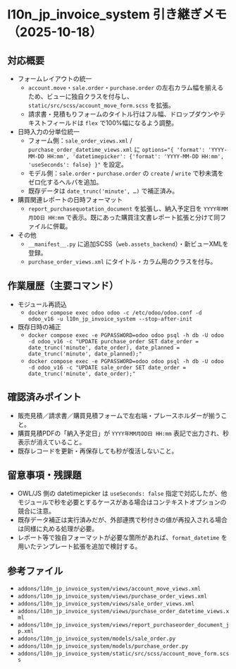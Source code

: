 # l10n_jp_invoice_system 引き継ぎメモ（2025-10-18）

## 対応概要
- フォームレイアウトの統一  
  - `account.move`・`sale.order`・`purchase.order` の左右カラム幅を揃えるため、ビューに独自クラスを付与し、`static/src/scss/account_move_form.scss` を拡張。  
  - 請求書・見積もりフォームのタイトル行はフル幅、ドロップダウンやテキストフィールドは `flex` で100%幅になるよう調整。
- 日時入力の分単位統一  
  - フォーム側：`sale_order_views.xml` / `purchase_order_datetime_views.xml` に `options="{ 'format': 'YYYY-MM-DD HH:mm', 'datetimepicker': {'format': 'YYYY-MM-DD HH:mm', 'useSeconds': false} }"` を設定。  
  - モデル側：`sale.order`・`purchase.order` の `create` / `write` で秒未満をゼロ化するヘルパを追加。  
  - 既存データは `date_trunc('minute', …)` で補正済み。
- 購買関連レポートの日時フォーマット  
  - `report_purchasequotation_document` を拡張し、納入予定日を `YYYY年MM月DD日 HH:mm` で表示。既にあった購買注文書レポート拡張と分けて同ファイルに併載。
- その他  
  - `__manifest__.py` に追加SCSS（`web.assets_backend`）・新ビューXMLを登録。
  - `purchase_order_views.xml` にタイトル・カラム用のクラスを付与。

## 作業履歴（主要コマンド）
- モジュール再読込  
  - `docker compose exec odoo odoo -c /etc/odoo/odoo.conf -d odoo_v16 -u l10n_jp_invoice_system --stop-after-init`
- 既存日時の補正  
  - `docker compose exec -e PGPASSWORD=odoo odoo psql -h db -U odoo -d odoo_v16 -c "UPDATE purchase_order SET date_order = date_trunc('minute', date_order), date_planned = date_trunc('minute', date_planned);"`
  - `docker compose exec -e PGPASSWORD=odoo odoo psql -h db -U odoo -d odoo_v16 -c "UPDATE sale_order SET date_order = date_trunc('minute', date_order);"`

## 確認済みポイント
- 販売見積／請求書／購買見積フォームで左右端・プレースホルダーが揃うこと。  
- 購買見積PDFの「納入予定日」が `YYYY年MM月DD日 HH:mm` 表記で出力され、秒表示が消えていること。  
- 既存レコードを更新・再保存しても秒が復活しないこと。

## 留意事項・残課題
- OWL/JS 側の datetimepicker は `useSeconds: false` 指定で対応したが、他モジュールで秒を必要とするケースがある場合はコンテキストオプションの競合に注意。  
- 既存データ補正は実行済みだが、外部連携で秒付きの値が再投入される場合は同様に丸める処理が必要。  
- レポート等で独自フォーマットが必要な箇所があれば、`format_datetime` を用いたテンプレート拡張を追加で検討する。

## 参考ファイル
- `addons/l10n_jp_invoice_system/views/account_move_views.xml`  
- `addons/l10n_jp_invoice_system/views/purchase_order_views.xml`  
- `addons/l10n_jp_invoice_system/views/sale_order_views.xml`  
- `addons/l10n_jp_invoice_system/views/purchase_order_datetime_views.xml`  
- `addons/l10n_jp_invoice_system/views/report_purchaseorder_document_jp.xml`  
- `addons/l10n_jp_invoice_system/models/sale_order.py`  
- `addons/l10n_jp_invoice_system/models/purchase_order.py`  
- `addons/l10n_jp_invoice_system/static/src/scss/account_move_form.scss`

